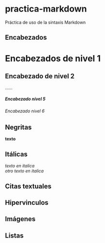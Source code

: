 # practica-markdown
Práctica de uso de la sintaxis Markdown
## Encabezados

# Encabezados de nivel 1

## Encabezado de nivel 2
......
##### Encabezado nivel 5
###### Encabezado nivel 6

## Negritas

**texto**     

## Itálicas
*texto en italica*  
_otro texto en italica_

## Citas textuales

## Hipervinculos

## Imágenes

## Listas
